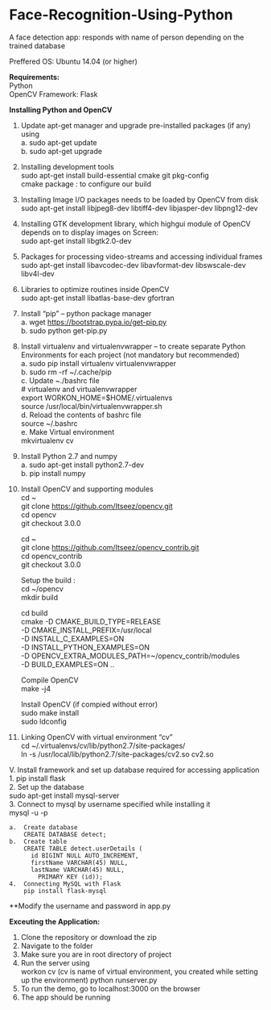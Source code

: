 # Face-Recognition-Using-Python  
A face detection app: responds with name of person depending on the trained database  

Preffered OS: Ubuntu 14.04 (or higher)  


**Requirements:**  
Python  
OpenCV 
Framework: Flask   

**Installing Python and OpenCV**    
1.	Update apt-get manager and upgrade pre-installed packages (if any) using  
	a.	sudo apt-get update  
	b.	sudo apt-get upgrade  
  
2.	 Installing development tools  
	sudo apt-get install build-essential cmake git pkg-config  
	cmake package : to configure our build   
  
3.	Installing Image I/O packages needs to be loaded by OpenCV from disk  
    sudo apt-get install libjpeg8-dev libtiff4-dev libjasper-dev libpng12-dev  
   
4.	Installing GTK development library, which highgui module of OpenCV depends on to display images on Screen:   
	sudo apt-get install libgtk2.0-dev  
   
5.	Packages for processing video-streams and accessing individual frames  
	sudo apt-get install libavcodec-dev libavformat-dev libswscale-dev libv4l-dev  
  
6.	Libraries to optimize routines inside OpenCV  
	sudo apt-get install libatlas-base-dev gfortran  
   
7.	Install “pip” – python package manager  
	a.	wget https://bootstrap.pypa.io/get-pip.py   
	b.	sudo python get-pip.py  
  
8.	Install virtualenv and virtualenvwrapper – to create separate Python Environments for each project (not mandatory but recommended)  
	a.	 sudo pip install virtualenv virtualenvwrapper  
	b.	 sudo rm -rf ~/.cache/pip  
	c.	Update ~./bashrc file  
	        # virtualenv and virtualenvwrapper    
                export WORKON_HOME=$HOME/.virtualenvs    
                source /usr/local/bin/virtualenvwrapper.sh			
	d.	Reload the contents of bashrc file  
		source ~/.bashrc  
	e.	Make Virtual environment  
		mkvirtualenv cv  
  
9.	Install Python 2.7 and numpy   	
	a.	 sudo apt-get install python2.7-dev  
	b.	 pip install numpy  
   
10.	Install OpenCV and supporting modules   
	cd ~  
	git clone https://github.com/Itseez/opencv.git	   
	cd opencv  
	git checkout 3.0.0  
  
	cd ~  
	git clone https://github.com/Itseez/opencv_contrib.git	   
	cd opencv_contrib  
	git checkout 3.0.0  
  
	Setup the build :   
	cd ~/opencv  
	mkdir build  
   
	cd build  
	cmake -D CMAKE_BUILD_TYPE=RELEASE \
		-D CMAKE_INSTALL_PREFIX=/usr/local \
		-D INSTALL_C_EXAMPLES=ON \
		-D INSTALL_PYTHON_EXAMPLES=ON \
		-D OPENCV_EXTRA_MODULES_PATH=~/opencv_contrib/modules \
		-D BUILD_EXAMPLES=ON ..  
  
	Compile OpenCV   
	make -j4  
   
	Install OpenCV (if compied without error)  
		sudo make install  
		sudo ldconfig  
   
11.	Linking OpenCV with virtual environment “cv”  
	cd ~/.virtualenvs/cv/lib/python2.7/site-packages/  
	ln -s /usr/local/lib/python2.7/site-packages/cv2.so cv2.so  
  
V.	Install framework and set up database required for accessing application  
	1.	pip install flask  
	2.	Set up the database  
		sudo apt-get install mysql-server  
	3. Connect to mysql by username specified while installing it  
		mysql -u <username> -p  
  
	a.	Create database   
		CREATE DATABASE detect;  
	b.	Create table  
		CREATE TABLE detect.userDetails (
		  id BIGINT NULL AUTO_INCREMENT,
		  firstName VARCHAR(45) NULL,
		  lastName VARCHAR(45) NULL,
			PRIMARY KEY (id));  
	4.	Connecting MySQL with Flask   
		pip install flask-mysql  
**Modify the username and password in app.py   

**Exceuting the Application:**    
1. Clone the repository or download the zip  
2. Navigate to the folder  
3. Make sure you are in root directory of project  
4. Run the server using  
		workon cv (cv is name of virtual environment, you created while setting up the environment)
		python runserver.py  
5. To run the demo, go to localhost:3000 on the browser  
6. The app should be running  
